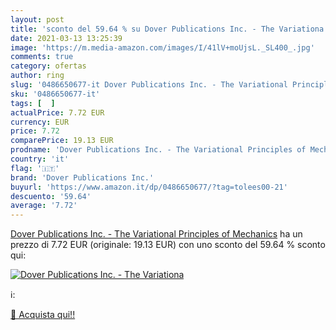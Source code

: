 ```yaml
---
layout: post
title: 'sconto del 59.64 % su Dover Publications Inc. - The Variationa  '
date: 2021-03-13 13:25:39
image: 'https://m.media-amazon.com/images/I/41lV+moUjsL._SL400_.jpg'
comments: true
category: ofertas
author: ring
slug: '0486650677-it Dover Publications Inc. - The Variational Principles of...'
sku: '0486650677-it'
tags: [  ]
actualPrice: 7.72 EUR
currency: EUR
price: 7.72
comparePrice: 19.13 EUR
prodname: 'Dover Publications Inc. - The Variational Principles of Mechanics'
country: 'it'
flag: '🇮🇹'
brand: 'Dover Publications Inc.'
buyurl: 'https://www.amazon.it/dp/0486650677/?tag=tolees00-21'
descuento: '59.64'
average: '7.72'
---
```


[Dover Publications Inc. - The Variational Principles of Mechanics](https://www.amazon.it/dp/0486650677/?tag=tolees00-21) ha un prezzo di 7.72 EUR (originale: 19.13 EUR) con uno sconto del 59.64 % sconto qui:

[![Dover Publications Inc. - The Variationa](https://m.media-amazon.com/images/I/41lV+moUjsL._SL400_.jpg)](https://www.amazon.it/dp/0486650677/?tag=tolees00-21)

ℹ️:


[🛒 Acquista qui!!](https://www.amazon.it/dp/0486650677/?tag=tolees00-21)
